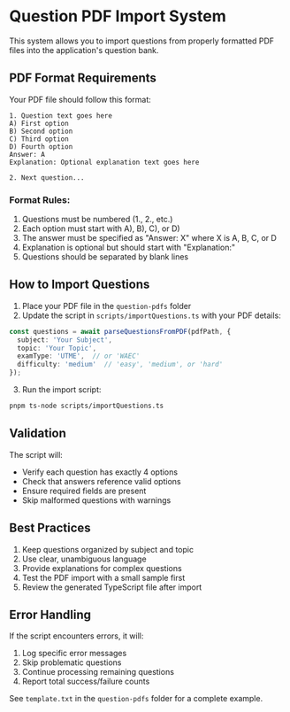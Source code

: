 # Question PDF Import System

This system allows you to import questions from properly formatted PDF files into the application's question bank.

## PDF Format Requirements

Your PDF file should follow this format:

```
1. Question text goes here
A) First option
B) Second option
C) Third option
D) Fourth option
Answer: A
Explanation: Optional explanation text goes here

2. Next question...
```

### Format Rules:

1. Questions must be numbered (1., 2., etc.)
2. Each option must start with A), B), C), or D)
3. The answer must be specified as "Answer: X" where X is A, B, C, or D
4. Explanation is optional but should start with "Explanation:"
5. Questions should be separated by blank lines

## How to Import Questions

1. Place your PDF file in the `question-pdfs` folder
2. Update the script in `scripts/importQuestions.ts` with your PDF details:

```typescript
const questions = await parseQuestionsFromPDF(pdfPath, {
  subject: 'Your Subject',
  topic: 'Your Topic',
  examType: 'UTME',  // or 'WAEC'
  difficulty: 'medium'  // 'easy', 'medium', or 'hard'
});
```

3. Run the import script:

```bash
pnpm ts-node scripts/importQuestions.ts
```

## Validation

The script will:
- Verify each question has exactly 4 options
- Check that answers reference valid options
- Ensure required fields are present
- Skip malformed questions with warnings

## Best Practices

1. Keep questions organized by subject and topic
2. Use clear, unambiguous language
3. Provide explanations for complex questions
4. Test the PDF import with a small sample first
5. Review the generated TypeScript file after import

## Error Handling

If the script encounters errors, it will:
1. Log specific error messages
2. Skip problematic questions
3. Continue processing remaining questions
4. Report total success/failure counts

See `template.txt` in the `question-pdfs` folder for a complete example.